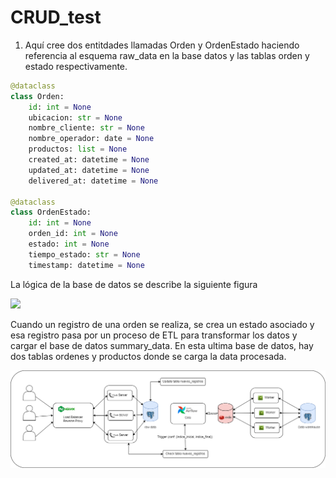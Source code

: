 # CRUD_test
1. Aquí cree dos entitdades
llamadas Orden y OrdenEstado haciendo referencia al esquema raw_data en la base datos y las tablas orden y estado respectivamente.
```python
@dataclass
class Orden:
    id: int = None
    ubicacion: str = None
    nombre_cliente: str = None
    nombre_operador: date = None
    productos: list = None
    created_at: datetime = None
    updated_at: datetime = None
    delivered_at: datetime = None

@dataclass
class OrdenEstado:
    id: int = None
    orden_id: int = None
    estado: int = None
    tiempo_estado: str = None
    timestamp: datetime = None 

```
La lógica de la base de datos se describe la siguiente figura 

![](./doc/image/database.png)

Cuando un registro de una orden se realiza, se crea un estado asociado y esa registro pasa por un proceso de ETL para transformar los datos y cargar el base de datos summary_data. En esta ultima base de datos, hay dos tablas ordenes y productos donde se carga la data procesada.


![alt text](./doc/image/propose.png)
